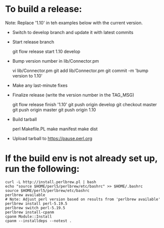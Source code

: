 # To build a release:

Note: Replace '1.10' in teh examples below with the current version.

* Switch to develop branch and update it with latest commits

* Start release branch

    git flow release start 1.10 develop

* Bump version number in lib/Connector.pm

    vi lib/Connector.pm
    git add lib/Connector.pm
    git commit -m 'bump version to 1.10'

* Make any last-minute fixes

* Finalize release (write the version number in the TAG\_MSG)

    git flow release finish '1.10'
    git push origin develop
    git checkout master
    git push origin master
    git push origin 1.10

* Build tarball

    perl Makefile.PL
    make manifest
    make dist

* Upload tarball to https://pause.perl.org

# If the build env is not already set up, run the following:

    curl -L http://install.perlbrew.pl | bash
    echo "source $HOME/perl5/perlbrew/etc/bashrc" >> $HOME/.bashrc
    source $HOME/perl5/perlbrew/etc/bashrc
    perlbrew available
    # Note: Adjust perl version based on results from 'perlbrew available'
    perlbrew install perl-5.19.5
    perlbrew switch perl-5.19.5
    perlbrew install-cpanm
    cpanm Module::Install
    cpanm --installdeps --notest .

